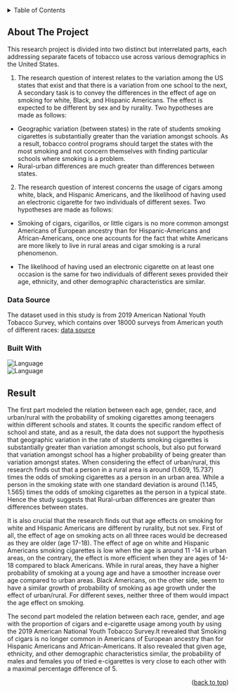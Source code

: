 <a name="readme-top"></a>
<!-- TABLE OF CONTENTS -->
<details>
  <summary>Table of Contents</summary>
  <ol>
    <li>
      <a href="#about-the-project">About The Project</a>
      <ul>
        <li><a href="#data-source">Data Source</a></li>
        <li><a href="#built-with">Built With</a></li>
      </ul>
    </li>
    <li>
      <a href="#result">Result</a>
    </li>
  </ol>
</details>



<!-- ABOUT THE PROJECT -->
## About The Project
This research project is divided into two distinct but interrelated parts, 
each addressing separate facets of tobacco use across various demographics in the United States.

1) The research question of interest relates to the variation among the US states that exist and that there is a 
variation from one school to the next, A secondary task is to 
convey the differences in the effect of age on smoking for white, Black, and Hispanic Americans. The effect is 
expected to be different by sex and by rurality. Two hypotheses are made as follows:

* Geographic variation (between states) in the rate of students smoking cigarettes is substantially greater
than the variation amongst schools. As a result, tobacco control programs should target the states with the
most smoking and not concern themselves with finding particular schools where smoking is a problem.
* Rural-urban differences are much greater than differences between states.

2) The research question of interest concerns the usage of cigars among white, black, and Hispanic
Americans, and the likelihood of having used an electronic cigarette for two individuals of different
sexes. Two hypotheses are made as follows:

* Smoking of cigars, cigarillos, or little cigars is no more common amongst Americans of European
ancestry than for Hispanic-Americans and African-Americans, once one accounts for the fact that white
Americans are more likely to live in rural areas and cigar smoking is a rural phenomenon.

* The likelihood of having used an electronic cigarette on at least one occasion is the same for two
individuals of different sexes provided their age, ethnicity, and other demographic characteristics are
similar.

### Data Source
The dataset used in this study is from 2019 American National Youth Tobacco Survey, which contains
over 18000 surveys from American youth of different races:
<a href="http://pbrown.ca/teaching/appliedstats/data/smoke.RData"> data source </a>

### Built With

![Language](https://img.shields.io/badge/R-276DC3?style=for-the-badge&logo=r&logoColor=white)  
![Language](https://img.shields.io/badge/RStudio-75AADB?style=for-the-badge&logo=RStudio&logoColor=white)  


<!-- RESULT -->
## Result

The first part modeled the relation between each age, gender, race, and urban/rural with the probability of
smoking cigarettes among teenagers within different schools and states. It counts the specific random effect
of school and state, and as a result, the data does not support the hypothesis that geographic variation in
the rate of students smoking cigarettes is substantially greater than variation amongst schools, but also put
forward that variation amongst school has a higher probability of being greater than variation amongst states.
When considering the effect of urban/rural, this research finds out that a person in a rural area is around
(1.609, 15.737) times the odds of smoking cigarettes as a person in an urban area. While a person in
the smoking state with one standard deviation is around (1.145, 1.565) times the odds of smoking
cigarettes as the person in a typical state. Hence the study suggests that Rural-urban differences are greater
than differences between states.  

It is also crucial that the research finds out that age effects on smoking for white and Hispanic Americans
are different by rurality, but not sex. First of all, the effect of age on smoking acts on all three races would
be decreased as they are older (age 17-18). The effect of age on white and Hispanic Americans smoking
cigarettes is low when the age is around 11 -14 in urban areas, on the contrary, the effect is more efficient when they
are ages of 14-18 compared to black Americans. While in rural areas, they have a higher probability
of smoking at a young age and have a smoother increase over age compared to urban areas. Black
Americans, on the other side, seem to have a similar growth of probability of smoking as age growth under
the effect of urban/rural. For different sexes, neither three of them would impact the age effect on smoking.

The second part modeled the relation between each race, gender, and age with the proportion of cigars and e-cigarette usage among youth by using the 2019 American National Youth Tobacco Survey.It revealed that
Smoking of cigars is no longer common in Americans of European ancestry than for Hispanic Americans and
African-Americans. It also revealed that given age, ethnicity, and other demographic characteristics similar,
the probability of males and females you of tried e-cigarettes is very close to each other with a maximal
percentage difference of 5.

<p align="right">(<a href="#readme-top">back to top</a>)</p>
